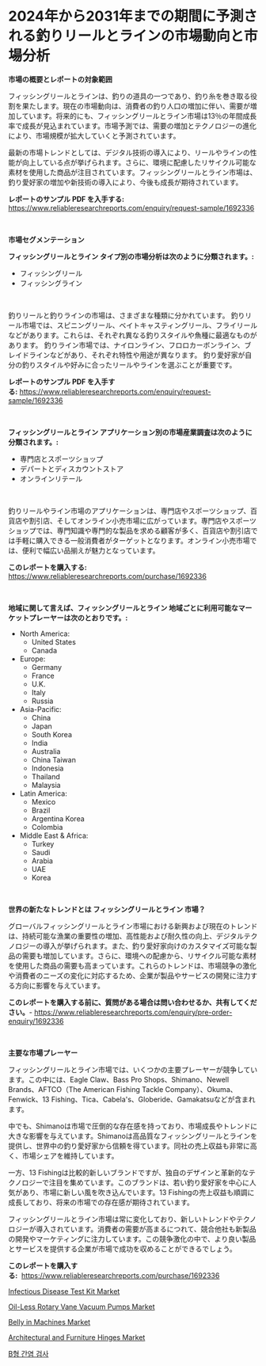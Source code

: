 <p><h1>2024年から2031年までの期間に予測される釣りリールとラインの市場動向と市場分析</h1></p><p><strong>市場の概要とレポートの対象範囲</strong></p>
<p><p>フィッシングリールとラインは、釣りの道具の一つであり、釣り糸を巻き取る役割を果たします。現在の市場動向は、消費者の釣り人口の増加に伴い、需要が増加しています。将来的にも、フィッシングリールとライン市場は13％の年間成長率で成長が見込まれています。市場予測では、需要の増加とテクノロジーの進化により、市場規模が拡大していくと予測されています。</p><p>最新の市場トレンドとしては、デジタル技術の導入により、リールやラインの性能が向上している点が挙げられます。さらに、環境に配慮したリサイクル可能な素材を使用した商品が注目されています。フィッシングリールとライン市場は、釣り愛好家の増加や新技術の導入により、今後も成長が期待されています。</p></p>
<p><strong>レポートのサンプル PDF を入手する:</strong> <a href="https://www.reliableresearchreports.com/enquiry/request-sample/1692336">https://www.reliableresearchreports.com/enquiry/request-sample/1692336</a></p>
<p>&nbsp;</p>
<p><strong>市場セグメンテーション</strong></p>
<p><strong>フィッシングリールとライン タイプ別の市場分析は次のように分類されます。:</strong></p>
<p><ul><li>フィッシングリール</li><li>フィッシングライン</li></ul></p>
<p>&nbsp;</p>
<p><p>釣りリールと釣りラインの市場は、さまざまな種類に分かれています。 釣りリール市場では、スピニングリール、ベイトキャスティングリール、フライリールなどがあります。これらは、それぞれ異なる釣りスタイルや魚種に最適なものがあります。 釣りライン市場では、ナイロンライン、フロロカーボンライン、ブレイドラインなどがあり、それぞれ特性や用途が異なります。 釣り愛好家が自分の釣りスタイルや好みに合ったリールやラインを選ぶことが重要です。</p></p>
<p><strong>レポートのサンプル PDF を入手する:</strong>&nbsp;<a href="https://www.reliableresearchreports.com/enquiry/request-sample/1692336">https://www.reliableresearchreports.com/enquiry/request-sample/1692336</a></p>
<p>&nbsp;</p>
<p><strong> フィッシングリールとライン アプリケーション別の市場産業調査は次のように分類されます。:</strong></p>
<p><ul><li>専門店とスポーツショップ</li><li>デパートとディスカウントストア</li><li>オンラインリテール</li></ul></p>
<p>&nbsp;</p>
<p><p>釣りリールやライン市場のアプリケーションは、専門店やスポーツショップ、百貨店や割引店、そしてオンライン小売市場に広がっています。専門店やスポーツショップでは、専門知識や専門的な製品を求める顧客が多く、百貨店や割引店では手軽に購入できる一般消費者がターゲットとなります。オンライン小売市場では、便利で幅広い品揃えが魅力となっています。</p></p>
<p><strong>このレポートを購入する:</strong>&nbsp; <a href="https://www.reliableresearchreports.com/purchase/1692336">https://www.reliableresearchreports.com/purchase/1692336</a></p>
<p>&nbsp;</p>
<p><strong>地域に関して言えば、フィッシングリールとライン 地域ごとに利用可能なマーケットプレーヤーは次のとおりです。:</strong></p>
<p><ul>
    <li>
        North America:
        <ul>
            <li>United States</li>
            <li>Canada</li>
        </ul>
    </li>
    <li>
        Europe:
        <ul>
            <li>Germany</li>
            <li>France</li>
            <li>U.K.</li>
            <li>Italy</li>
            <li>Russia</li>
        </ul>
    </li>
    <li>
        Asia-Pacific:
        <ul>
            <li>China</li>
            <li>Japan</li>
            <li>South Korea</li>
            <li>India</li>
            <li>Australia</li>
            <li>China Taiwan</li>
            <li>Indonesia</li>
            <li>Thailand</li>
            <li>Malaysia</li>
        </ul>
    </li>
    <li>
        Latin America:
        <ul>
            <li>Mexico</li>
            <li>Brazil</li>
            <li>Argentina Korea</li>
            <li>Colombia</li>
        </ul>
    </li>
    <li>
        Middle East & Africa:
        <ul>
            <li>Turkey</li>
            <li>Saudi</li>
            <li>Arabia</li>
            <li>UAE</li>
            <li>Korea</li>
        </ul>
    </li>
    </ul></p>
<p>&nbsp;</p>
<p><strong>世界の新たなトレンドとは フィッシングリールとライン 市場？</strong></p>
<p><p>グローバルフィッシングリールとライン市場における新興および現在のトレンドは、持続可能な漁業の重要性の増加、高性能および耐久性の向上、デジタルテクノロジーの導入が挙げられます。また、釣り愛好家向けのカスタマイズ可能な製品の需要も増加しています。さらに、環境への配慮から、リサイクル可能な素材を使用した商品の需要も高まっています。これらのトレンドは、市場競争の激化や消費者のニーズの変化に対応するため、企業が製品やサービスの開発に注力する方向に影響を与えています。</p></p>
<p><strong>このレポートを購入する前に、質問がある場合は問い合わせるか、共有してください。</strong>- <a href="https://www.reliableresearchreports.com/enquiry/pre-order-enquiry/1692336">https://www.reliableresearchreports.com/enquiry/pre-order-enquiry/1692336</a></p>
<p>&nbsp;</p>
<p><strong>主要な市場プレーヤー</strong></p>
<p><p>フィッシングリールとライン市場では、いくつかの主要プレーヤーが競争しています。この中には、Eagle Claw、Bass Pro Shops、Shimano、Newell Brands、AFTCO（The American Fishing Tackle Company）、Okuma、Fenwick、13 Fishing、Tica、Cabela's、Globeride、Gamakatsuなどが含まれます。</p><p>中でも、Shimanoは市場で圧倒的な存在感を持っており、市場成長やトレンドに大きな影響を与えています。Shimanoは高品質なフィッシングリールとラインを提供し、世界中の釣り愛好家から信頼を得ています。同社の売上収益も非常に高く、市場シェアを維持しています。</p><p>一方、13 Fishingは比較的新しいブランドですが、独自のデザインと革新的なテクノロジーで注目を集めています。このブランドは、若い釣り愛好家を中心に人気があり、市場に新しい風を吹き込んでいます。13 Fishingの売上収益も順調に成長しており、将来の市場での存在感が期待されています。</p><p>フィッシングリールとライン市場は常に変化しており、新しいトレンドやテクノロジーが導入されています。消費者の需要が高まるにつれて、競合他社も新製品の開発やマーケティングに注力しています。この競争激化の中で、より良い製品とサービスを提供する企業が市場で成功を収めることができるでしょう。</p></p>
<p><strong>このレポートを購入する:</strong>&nbsp;&nbsp;<a href="https://www.reliableresearchreports.com/purchase/1692336">https://www.reliableresearchreports.com/purchase/1692336</a></p>
<p><p><a href="https://bubble-tree-ea4.notion.site/Infectious-Disease-Test-Kit-Market-Size-Market-Trends-and-Growth-Outlook-forecasted-for-period-fro-30a24b0a9e55412dafa67b599527e09d">Infectious Disease Test Kit Market</a></p><p><a href="https://issuu.com/reportprime-2/docs/oil-less-rotary-vane-vacuum-pumps-market-size-2030">Oil-Less Rotary Vane Vacuum Pumps Market</a></p><p><a href="https://thundering-castanet-c65.notion.site/Belly-in-Machines-Market-Share-Market-New-Trends-Analysis-Report-By-Type-By-Application-By-End-u-71c6b9a5cedd4b658638e8e18bc5f9c2">Belly in Machines Market</a></p><p><a href="https://view.publitas.com/reportprime-1/architectural-and-furniture-hinges-market-analysis-examines-its-scope-on-growth-opportunities-and-forecasted-trends-spanning-from-2024-to-2031/">Architectural and Furniture Hinges Market</a></p><p><a href="https://medium.com/@danielneavesallisons03mba/%EA%B0%84%EC%97%BC-b-%EA%B2%80%EC%82%AC-%EC%8B%9C%EC%9E%A5-%EC%9D%B8%EC%82%AC%EC%9D%B4%ED%8A%B8-%EC%8B%9C%EC%9E%A5-%EB%8F%99%ED%96%A5-%EC%84%B1%EC%9E%A5-2024%EB%85%84%EB%B6%80%ED%84%B0-2031%EB%85%84%EA%B9%8C%EC%A7%80-%EC%98%88%EC%B8%A1-31af0f97afa8">B형 간염 검사</a></p></p>